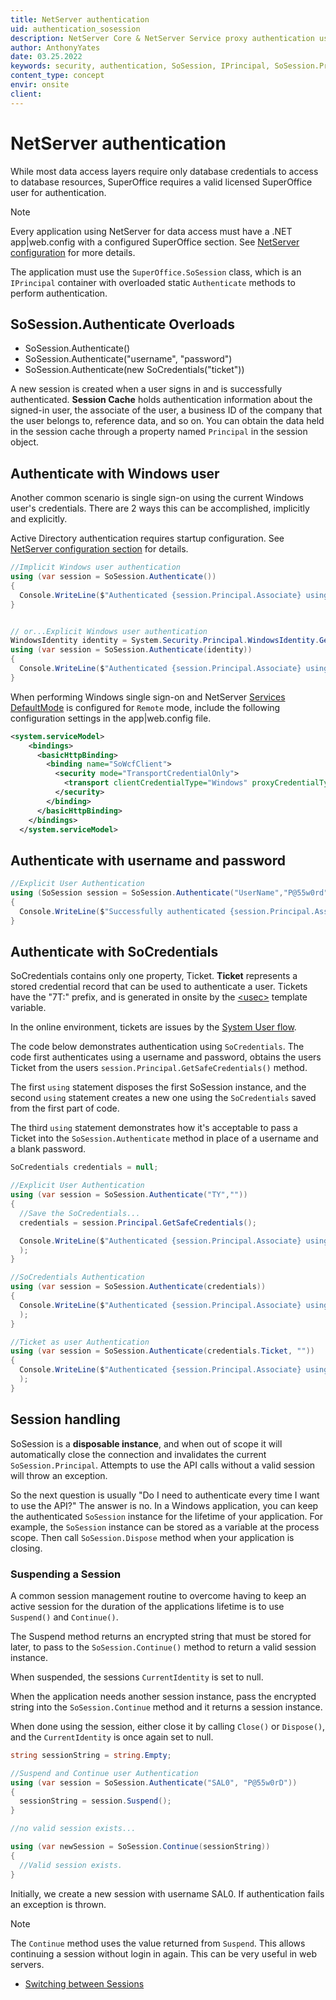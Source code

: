 ```yaml
---
title: NetServer authentication
uid: authentication_sosession
description: NetServer Core & NetServer Service proxy authentication using SoSession, session handling
author: AnthonyYates
date: 03.25.2022
keywords: security, authentication, SoSession, IPrincipal, SoSession.Principal, SoCredentials, SoCredentials.Ticket
content_type: concept
envir: onsite
client: 
---
```


# NetServer authentication

While most data access layers require only database credentials to access to database resources, SuperOffice requires a valid licensed SuperOffice user for authentication.

> [!NOTE]
> Every application using NetServer for data access must have a .NET app|web.config with a configured SuperOffice section. See [NetServer configuration][4] for more details.

The application must use the `SuperOffice.SoSession` class, which is an `IPrincipal` container with overloaded static `Authenticate` methods to perform authentication.

## SoSession.Authenticate Overloads

* SoSession.Authenticate()
* SoSession.Authenticate("username", "password")
* SoSession.Authenticate(new SoCredentials("ticket"))

A new session is created when a user signs in and is successfully authenticated. **Session Cache** holds authentication information about the signed-in user, the associate of the user, a business ID of the company that the user belongs to, reference data, and so on. You can obtain the data held in the session cache through a property named `Principal` in the session object.

## Authenticate with Windows user

Another common scenario is single sign-on using the current Windows user's credentials. There are 2 ways this can be accomplished, implicitly and explicitly.

Active Directory authentication requires startup configuration. See [NetServer configuration section][4] for details.

```csharp
//Implicit Windows user authentication
using (var session = SoSession.Authenticate())
{
  Console.WriteLine($"Authenticated {session.Principal.Associate} using implicit Windows Identity.");
}


// or...Explicit Windows user authentication
WindowsIdentity identity = System.Security.Principal.WindowsIdentity.GetCurrent();
using (var session = SoSession.Authenticate(identity))
{
  Console.WriteLine($"Authenticated {session.Principal.Associate} using implicit Windows Identity.");
}
```

When performing Windows single sign-on and NetServer [Services DefaultMode][5] is configured for `Remote` mode, include the following configuration settings in the app|web.config file.

```xml
<system.serviceModel>
    <bindings>
      <basicHttpBinding>
        <binding name="SoWcfClient">
          <security mode="TransportCredentialOnly">
            <transport clientCredentialType="Windows" proxyCredentialType="Windows" />
          </security>
        </binding>
      </basicHttpBinding>
    </bindings>
  </system.serviceModel>
```

## Authenticate with username and password

```csharp
//Explicit User Authentication
using (SoSession session = SoSession.Authenticate("UserName","P@55w0rd"))
{
  Console.WriteLine($"Successfully authenticated {session.Principal.Associate} using credentials.");
}
```

## Authenticate with SoCredentials

SoCredentials contains only one property, Ticket. **Ticket** represents a stored credential record that can be used to authenticate a user. Tickets have the "7T:" prefix, and is generated in onsite by the [\<usec\>][6] template variable.

In the online environment, tickets are issues by the [System User flow][7].

The code below demonstrates authentication using `SoCredentials`. The code first authenticates using a username and password, obtains the users Ticket from the users `session.Principal.GetSafeCredentials()` method.

The first `using` statement disposes the first SoSession instance, and the second `using` statement creates a new one using the `SoCredentials` saved from the first part of code.

The third `using` statement demonstrates how it's acceptable to pass a Ticket into the `SoSession.Authenticate` method in place of a username and a blank password.

```csharp
SoCredentials credentials = null;

//Explicit User Authentication
using (var session = SoSession.Authenticate("TY",""))
{
  //Save the SoCredentials...
  credentials = session.Principal.GetSafeCredentials();

  Console.WriteLine($"Authenticated {session.Principal.Associate} using implicit Windows Identity.");
  );
}

//SoCredentials Authentication
using (var session = SoSession.Authenticate(credentials))
{
  Console.WriteLine($"Authenticated {session.Principal.Associate} using implicit Windows Identity.");
  );
}

//Ticket as user Authentication
using (var session = SoSession.Authenticate(credentials.Ticket, ""))
{
  Console.WriteLine($"Authenticated {session.Principal.Associate} using implicit Windows Identity.");
  );
}
```

## Session handling

SoSession is a **disposable instance**, and when out of scope it will automatically close the connection and invalidates the current `SoSession.Principal`. Attempts to use the API calls without a valid session will throw an exception.

So the next question is usually "Do I need to authenticate every time I want to use the API?" The answer is no. In a Windows application, you can keep the authenticated `SoSession` instance for the lifetime of your application. For example, the `SoSession` instance can be stored as a variable at the process scope. Then call `SoSession.Dispose` method when your application is closing.

### Suspending a Session

A common session management routine to overcome having to keep an active session for the duration of the applications lifetime is to use `Suspend()` and `Continue()`.

The Suspend method returns an encrypted string that must be stored for later, to pass to the `SoSession.Continue()` method to return a valid session instance.

When suspended, the sessions `CurrentIdentity` is set to null.

When the application needs another session instance, pass the encrypted string into the `SoSession.Continue` method and it returns a session instance.

When done using the session, either close it by calling `Close()` or `Dispose()`, and the `CurrentIdentity` is once again set to null.

```csharp
string sessionString = string.Empty;

//Suspend and Continue user Authentication
using (var session = SoSession.Authenticate("SAL0", "P@55w0rD"))
{
  sessionString = session.Suspend();
}

//no valid session exists...

using (var newSession = SoSession.Continue(sessionString))
{
  //Valid session exists.
}
```

Initially, we create a new session with username SAL0. If authentication fails an exception is thrown.

> [!NOTE]
> The `Continue` method uses the value returned from `Suspend`. This allows continuing a session without login in again. This can be very useful in web servers.

* [Switching between Sessions][3]

<!-- Referenced links -->
[3]: switch.md
[4]: ../../../config/index.md
[5]: ../../../config/services.md
[6]: ../../../../document/templates/variables/for-web-app.md
[7]: ../../../authentication/online/auth-application/index.md

<!-- Referenced images -->
